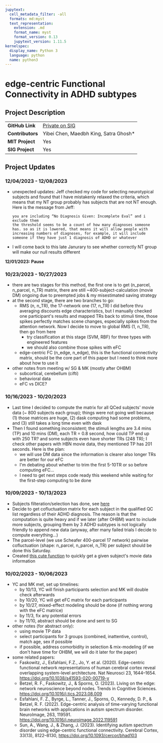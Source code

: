 ```yaml
---
jupytext:
  cell_metadata_filter: -all
  formats: md:myst
  text_representation:
    extension: .md
    format_name: myst
    format_version: 0.13
    jupytext_version: 1.11.5
kernelspec:
  display_name: Python 3
  language: python
  name: python3
---
```


# edge-centric Functional Connectivity in ADHD subtypes

## Project Description

| | |
| -------------- | ----------------------------- |
| **GitHub Link**  | [Private on SIG](https://github.com/sensein/hbn_adhd)|
| **Contributors**| Yibei Chen, Maedbh King, Satra Ghosh* |
| **MIT Project**  | Yes |
| **SIG Project**  | Yes |


## Project Updates

### 12/04/2023 - 12/08/2023
- unexpected updates: Jeff checked my code for selecting neurotypical subjects and found that I have mistakenly relaxed the criteria, which means that my NT group probably has subjects that are not NT enough. Here is the message from Jeff:
  ```
  you are including “No Diagnosis Given: Incomplete Eval” and i exclude them
  the threshold seems to be a count of how many diagnoses someone has. so as it is lowered, that means it will allow people with increasing numbers of diagnoses, for example, it will include someone if they have just 1 diagnosis of ADHD or whatever
  ```
- I will come back to this late Janurary to see whether correctly NT group will make our null results different

**12/01/2023: Pause**

### 10/23/2023 - 10/27/2023
- there are two stages for this method, the first one is to get (n_parcel, n_parcel, n_TR) matrix, there are still ~400-subject-calculation (movie DM) ongoing due to preempted jobs & my misestimated saving strategy
- at the second stage, there are two branches to go:
  - RMS (n, n_TR), the 17-network one (17, n_TR) I did before thru averaging discounts edge characteristics, but I manually checked one participant's results and mapped TRs back to stimuli time, those spikes perfectly matches scene changes, especially spikes from the attention network. Now I decide to move to global RMS (1, n_TR), then go from here
    - try classification at this stage (SVM, RBF) for three types with engineered features
    - we should also combine those spikes with eFC
  - edge-centric FC (n_edge, n_edge), this is the functional connectivity matrix, should be the core part of this paper but I need to think more about how to use it
- other notes from meeting w/ SG & MK (mostly after OHBM)
  - subcortical, cerebellum (cifti)
  - behavioral data
  - eFC vs DICE?

### 10/16/2023 - 10/20/2023
- Last time I decided to compute the matrix for all QCed subjects' movie data (~ 800 subjects each group); things were not going well because (1) those matrices are huge, (2) dask computing had some problems, and (3) still takes a long time even with dask
- Then I found something inconsistent; the stimuli lengths are 3.4 mins (TP) and 10 mins (DM), each TR = 0.8 second, how could TP end up with 250 TR? and some subjects even have shorter TRs (248 TR); I check other papers with HBN movie data, they mentioned TP has 201 seconds. Here is the plan:
  - we will use DM data since the information is clearer also longer TRs are better for our eFC
  - I'm debating about whether to trim the first 5-10TR or so before computing eFC...
  - I need to get next steps code ready this weekend while waiting for the first-step computing to be done

### 10/09/2023 - 10/13/2023
- Subjects filteration/selection has done, see [here](https://github.com/sensein/hbn_adhd/blob/main/code/01_select_subjects.ipynb)
- Decide to get cofluctuation matrix for each subject in the qualified QC list regardless of their ADHD diagnosis. The reason is that the computation is quite heavy and if we later (after OHBM) want to include more subjects, grouping them by 3 ADHD subtypes is not logically friendly to append new data (anyway, after many failed trials I decide to compute everything...)
- The parcel-level (we use Scheafer 400-parcel 17 network) pairwise cofluctuation (shape: n_parcel, n_parcel, n_TR) per subject should be done this Saturday. 
- Created [this cute function](https://github.com/sensein/hbn_adhd/blob/58379ac1fd789e240fd603976b8e16c01466106a/code/utils/__init__.py#L1) to quickly get a given subject's movie data information

### 10/02/2023 - 10/06/2023
- YC and MK met, set up timelines:
    - by 10/13, YC will finish participants selection and MK will double check afterwards
    - by 10/20, YC will get eFC matrix for each participants
    - by 10/27, mixed-effect modeling should be done (if nothing wrong with the eFC matrice)
    - by 11/3, fix any potential errors
    - by 11/10, abstract should be done and sent to SG
- other notes (for abstract only):
    - using movie TP data
    - select participants for 3 groups (combined, inattentive, control), match age, sex if possible
    - if possible, address comorbidity in selection & mix-modeling (if we don't have time for OHBM, we will do it later for the paper)
- some related papers:
  - Faskowitz, J., Esfahlani, F.Z., Jo, Y. et al. (2020). Edge-centric functional network representations of human cerebral cortex reveal overlapping system-level architecture. Nat Neurosci 23, 1644–1654. https://doi.org/10.1038/s41593-020-00719-y
  - Betzel, R. F., Faskowitz, J., & Sporns, O. (2023). Living on the edge: network neuroscience beyond nodes. Trends in Cognitive Sciences. https://doi.org/10.1016/j.tics.2023.08.009 
  - Esfahlani, F. Z., Byrge, L., Tanner, J., Sporns, O., Kennedy, D. P., & Betzel, R. F. (2022). Edge-centric analysis of time-varying functional brain networks with applications in autism spectrum disorder. NeuroImage, 263, 119591. https://doi.org/10.1016/j.neuroimage.2022.119591 
  - Sun, A., Wang, J., & Zhang, J. (2023). Identifying autism spectrum disorder using edge-centric functional connectivity. Cerebral Cortex, 33(13), 8122–8130, https://doi.org/10.1093/cercor/bhad103